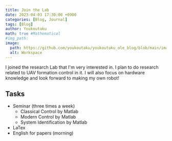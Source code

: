 ```yaml
---
title: Join the Lab
date: 2023-04-03 17:30:00 +0900
categories: [Blog, Journal]
tags: [Blog]
author: Youkoutaku
math: true #Mathematical
#img_path:
image:
  path: https://github.com/youkoutaku/youkoutaku_ole_blog/blob/main/image/2023/4-7.jpg?raw=true
  alt: Workspace
---
```


I joined the research Lab that I'm very interested in. I plan to do research related to UAV formation control in it. I will also focus on hardware knowledge and look forward to making my own robot!

## Tasks
- Seminar (three times a week)
  - Classical Control by Matlab
  - Modern Control by Matlab
  - System Identification by Matlab
- LaTex
- English for papers (morning)